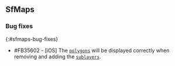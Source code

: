 ## SfMaps

### Bug fixes
{:#sfmaps-bug-fixes}

* \#FB35602 - [iOS] The [`polygons`](https://help.syncfusion.com/cr/xamarin/Syncfusion.SfMaps.XForms.ShapeType.html#Syncfusion_SfMaps_XForms_ShapeType_Polygon) will be displayed correctly when removing and adding the [`sublayers`](https://help.syncfusion.com/cr/xamarin/Syncfusion.SfMaps.XForms.ShapeFileLayer.html).